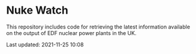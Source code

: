 # Nuke Watch

This repository includes code for retrieving the latest information available on the output of EDF nuclear power plants in the UK.

Last updated: 2021-11-25 10:08